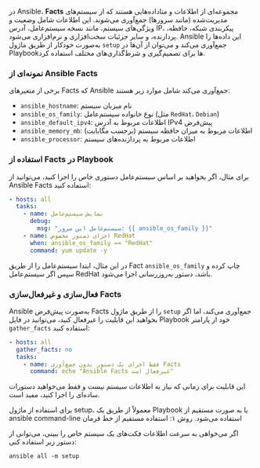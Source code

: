 در Ansible، ‌**Facts** مجموعه‌ای از اطلاعات و متاداده‌هایی هستند که از سیستم‌های مدیریت‌شده (مانند سرورها) جمع‌آوری می‌شوند. این اطلاعات شامل وضعیت و ویژگی‌های سیستم، مانند نسخه سیستم‌عامل، آدرس IP، پیکربندی شبکه، حافظه، پردازنده، و سایر جزئیات سخت‌افزاری و نرم‌افزاری می‌شود. Ansible این داده‌ها را به‌صورت خودکار از طریق ماژول `setup` جمع‌آوری می‌کند و می‌توان از آن‌ها در Playbookها برای تصمیم‌گیری و شرط‌گذاری‌های مختلف استفاده کرد.

### نمونه‌ای از Ansible Facts
برخی از متغیرهای Facts که Ansible جمع‌آوری می‌کند شامل موارد زیر هستند:

- `ansible_hostname`: نام میزبان سیستم
- `ansible_os_family`: نوع خانواده سیستم‌عامل (مثل `RedHat`، `Debian`)
- `ansible_default_ipv4`: اطلاعات مربوط به آدرس IPv4 پیش‌فرض
- `ansible_memory_mb`: اطلاعات مربوط به میزان حافظه سیستم (برحسب مگابایت)
- `ansible_processor`: اطلاعات مربوط به پردازنده‌های سیستم

### استفاده از Facts در Playbook
برای مثال، اگر بخواهید بر اساس سیستم‌عامل دستوری خاص را اجرا کنید، می‌توانید از Ansible Facts استفاده کنید:

```yaml
- hosts: all
  tasks:
    - name: نمایش سیستم‌عامل
      debug:
        msg: "سیستم‌عامل این سرور: {{ ansible_os_family }}"
    - name: اجرای دستور مخصوص RedHat
      when: ansible_os_family == "RedHat"
      command: yum update -y
```

در این مثال، ابتدا سیستم‌عامل را از طریق Fact `ansible_os_family` چاپ کرده و سپس اگر سیستم‌عامل RedHat باشد، دستور به‌روزرسانی اجرا می‌شود.

### فعال‌سازی و غیرفعال‌سازی Facts
Ansible به‌صورت پیش‌فرض Facts را از طریق ماژول `setup` جمع‌آوری می‌کند، اما اگر بخواهید این قابلیت را غیرفعال کنید، می‌توانید در فایل Playbook خود از پارامتر `gather_facts` استفاده کنید:

```yaml
- hosts: all
  gather_facts: no
  tasks:
    - name: فقط اجرای یک دستور بدون جمع‌آوری Facts
      command: echo "Ansible Facts غیرفعال است"
```

این قابلیت برای زمانی که نیاز به اطلاعات سیستم نیست و فقط می‌خواهید دستورات ساده‌ای را اجرا کنید، مفید است.


برای استفاده از ماژول setup، معمولاً از طریق یک Playbook یا به صورت مستقیم از ansible command-line استفاده می‌شود.
روش ۱: استفاده مستقیم از خط فرمان

اگر می‌خواهی به سرعت اطلاعات فکت‌های یک سیستم خاص را ببینی، می‌توانی از دستور زیر استفاده کنی:

```
ansible all -m setup
```
